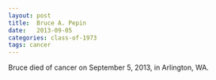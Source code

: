 ```yaml
---
layout: post
title:  Bruce A. Pepin
date:   2013-09-05
categories: class-of-1973
tags: cancer
---
```

Bruce died of cancer on September 5, 2013, in Arlington, WA.
